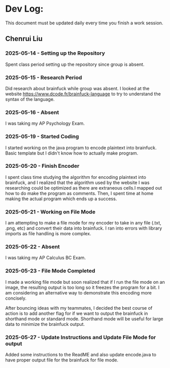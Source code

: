 # Dev Log:

This document must be updated daily every time you finish a work session.

## Chenrui Liu

### 2025-05-14 - Setting up the Repository
Spent class period setting up the repository since group is absent.

### 2025-05-15 - Research Period
Did research about brainfuck while group was absent. I looked at the website https://www.dcode.fr/brainfuck-language to try to understand the syntax of the language.

### 2025-05-16 - Absent
I was taking my AP Psychology Exam.

### 2025-05-19 - Started Coding
I started working on the java program to encode plaintext into brainfuck. Basic template but I didn't know how to actually make program.

### 2025-05-20 - Finish Encoder
I spent class time studying the algorithm for encoding plaintext into brainfuck,  and I realized that the algorithm used by the website I was researching could be optimized as there are extraneous cells.I mapped out how to do make the program as comments. Then, I spent time at home making the actual program which ends up a success.

### 2025-05-21 - Working on File Mode
I am attempting to make a file mode for my encoder to take in any file (.txt, .png, etc) and convert their data into brainfuck. I ran into errors with library imports as file handling is more complex.

### 2025-05-22 - Absent
I was taking my AP Calculus BC Exam.

### 2025-05-23 - File Mode Completed
I made a working file mode but soon realized that if I run the file mode on an image, the resulting output is too long so it freezes the program for a bit. I am considering an alternative way to demonstrate this encoding more concisely.

After bouncing ideas with my teammates, I decided the best course of action is to add another flag for if we want to output the brainfuck in shorthand mode or standard mode. Shorthand mode will be useful for large data to minimize the brainfuck output.

### 2025-05-27 - Update Instructions and Update File Mode for output
Added some instructions to the ReadME and also update encode.java to have proper output file for the brainfuck for file mode.
